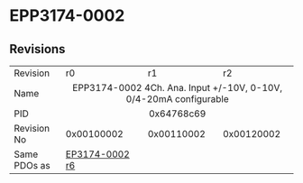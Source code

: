 # EPP3174-0002

## Revisions
<table>
<tr>
<td>Revision</td>
<td>r0</td>
<td>r1</td>
<td>r2</td>
</tr>
<tr>
<td>Name</td>
<td colspan=3 align="center">EPP3174-0002 4Ch. Ana. Input +/-10V, 0-10V, 0/4-20mA configurable</td>
</tr>
<tr>
<td>PID</td>
<td colspan=3 align="center">0x64768c69</td>
</tr>
<tr>
<td>Revision No</td>
<td>0x00100002</td>
<td>0x00110002</td>
<td>0x00120002</td>
</tr>
<tr>
<td>Same PDOs as</td>
<td><a href="EP3174-0002.md">EP3174-0002 r6</a></td>
<td colspan=2 align="center"></td>
</tr>
</table>
